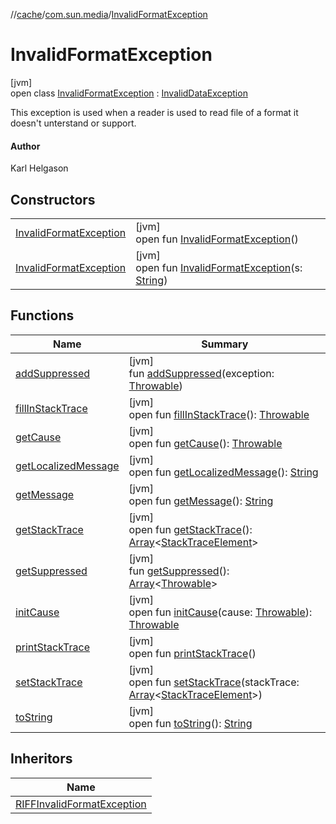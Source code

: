 //[cache](../../../index.md)/[com.sun.media](../index.md)/[InvalidFormatException](index.md)

# InvalidFormatException

[jvm]\
open class [InvalidFormatException](index.md) : [InvalidDataException](../-invalid-data-exception/index.md)

This exception is used when a reader is used to read file of a format it doesn't unterstand or support.

#### Author

Karl Helgason

## Constructors

| | |
|---|---|
| [InvalidFormatException](-invalid-format-exception.md) | [jvm]<br>open fun [InvalidFormatException](-invalid-format-exception.md)() |
| [InvalidFormatException](-invalid-format-exception.md) | [jvm]<br>open fun [InvalidFormatException](-invalid-format-exception.md)(s: [String](https://docs.oracle.com/javase/8/docs/api/java/lang/String.html)) |

## Functions

| Name | Summary |
|---|---|
| [addSuppressed](../-invalid-data-exception/index.md#-1898257014%2FFunctions%2F-82533025) | [jvm]<br>fun [addSuppressed](../-invalid-data-exception/index.md#-1898257014%2FFunctions%2F-82533025)(exception: [Throwable](https://docs.oracle.com/javase/8/docs/api/java/lang/Throwable.html)) |
| [fillInStackTrace](../-invalid-data-exception/index.md#-1207709164%2FFunctions%2F-82533025) | [jvm]<br>open fun [fillInStackTrace](../-invalid-data-exception/index.md#-1207709164%2FFunctions%2F-82533025)(): [Throwable](https://docs.oracle.com/javase/8/docs/api/java/lang/Throwable.html) |
| [getCause](../-invalid-data-exception/index.md#-252564762%2FFunctions%2F-82533025) | [jvm]<br>open fun [getCause](../-invalid-data-exception/index.md#-252564762%2FFunctions%2F-82533025)(): [Throwable](https://docs.oracle.com/javase/8/docs/api/java/lang/Throwable.html) |
| [getLocalizedMessage](../-invalid-data-exception/index.md#-2138642817%2FFunctions%2F-82533025) | [jvm]<br>open fun [getLocalizedMessage](../-invalid-data-exception/index.md#-2138642817%2FFunctions%2F-82533025)(): [String](https://docs.oracle.com/javase/8/docs/api/java/lang/String.html) |
| [getMessage](../-invalid-data-exception/index.md#1068546184%2FFunctions%2F-82533025) | [jvm]<br>open fun [getMessage](../-invalid-data-exception/index.md#1068546184%2FFunctions%2F-82533025)(): [String](https://docs.oracle.com/javase/8/docs/api/java/lang/String.html) |
| [getStackTrace](../-invalid-data-exception/index.md#-1238049138%2FFunctions%2F-82533025) | [jvm]<br>open fun [getStackTrace](../-invalid-data-exception/index.md#-1238049138%2FFunctions%2F-82533025)(): [Array](https://kotlinlang.org/api/latest/jvm/stdlib/kotlin/-array/index.html)&lt;[StackTraceElement](https://docs.oracle.com/javase/8/docs/api/java/lang/StackTraceElement.html)&gt; |
| [getSuppressed](../-invalid-data-exception/index.md#1678506999%2FFunctions%2F-82533025) | [jvm]<br>fun [getSuppressed](../-invalid-data-exception/index.md#1678506999%2FFunctions%2F-82533025)(): [Array](https://kotlinlang.org/api/latest/jvm/stdlib/kotlin/-array/index.html)&lt;[Throwable](https://docs.oracle.com/javase/8/docs/api/java/lang/Throwable.html)&gt; |
| [initCause](../-invalid-data-exception/index.md#-104903378%2FFunctions%2F-82533025) | [jvm]<br>open fun [initCause](../-invalid-data-exception/index.md#-104903378%2FFunctions%2F-82533025)(cause: [Throwable](https://docs.oracle.com/javase/8/docs/api/java/lang/Throwable.html)): [Throwable](https://docs.oracle.com/javase/8/docs/api/java/lang/Throwable.html) |
| [printStackTrace](../-invalid-data-exception/index.md#-1357294889%2FFunctions%2F-82533025) | [jvm]<br>open fun [printStackTrace](../-invalid-data-exception/index.md#-1357294889%2FFunctions%2F-82533025)() |
| [setStackTrace](../-invalid-data-exception/index.md#-1146009933%2FFunctions%2F-82533025) | [jvm]<br>open fun [setStackTrace](../-invalid-data-exception/index.md#-1146009933%2FFunctions%2F-82533025)(stackTrace: [Array](https://kotlinlang.org/api/latest/jvm/stdlib/kotlin/-array/index.html)&lt;[StackTraceElement](https://docs.oracle.com/javase/8/docs/api/java/lang/StackTraceElement.html)&gt;) |
| [toString](../-invalid-data-exception/index.md#1869833549%2FFunctions%2F-82533025) | [jvm]<br>open fun [toString](../-invalid-data-exception/index.md#1869833549%2FFunctions%2F-82533025)(): [String](https://docs.oracle.com/javase/8/docs/api/java/lang/String.html) |

## Inheritors

| Name |
|---|
| [RIFFInvalidFormatException](../-r-i-f-f-invalid-format-exception/index.md) |
